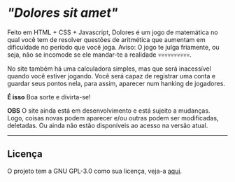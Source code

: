 # *"Dolores sit amet"*
Feito em HTML + CSS + Javascript, Dolores é um jogo de matemática no qual você tem de resolver questões de aritmética que aumentam em dificuldade no período que você joga. Aviso: O jogo te julga friamente, ou seja, não se incomode se ele mandar-te a realidade 💀💀💀💀💀💀💀💀💀💀.

No site também há uma calculadora simples, mas que será inacessível quando você estiver jogando.
Você será capaz de registrar uma conta e guardar seus pontos nela, para assim, aparecer num hanking de jogadores.

**É isso** Boa sorte e divirta-se!

**OBS** O site ainda está em desenvolvimento e está sujeito a mudanças. Logo, coisas novas podem aparecer e/ou outras podem ser modificadas, deletadas. Ou ainda não estão disponíveis ao acesso na versão atual.

---
## Licença
O projeto tem a GNU GPL-3.0 como sua licença, veja-a [aqui](https://github.com/LIFTzin/Dolores/blob/main/LICENSE).
